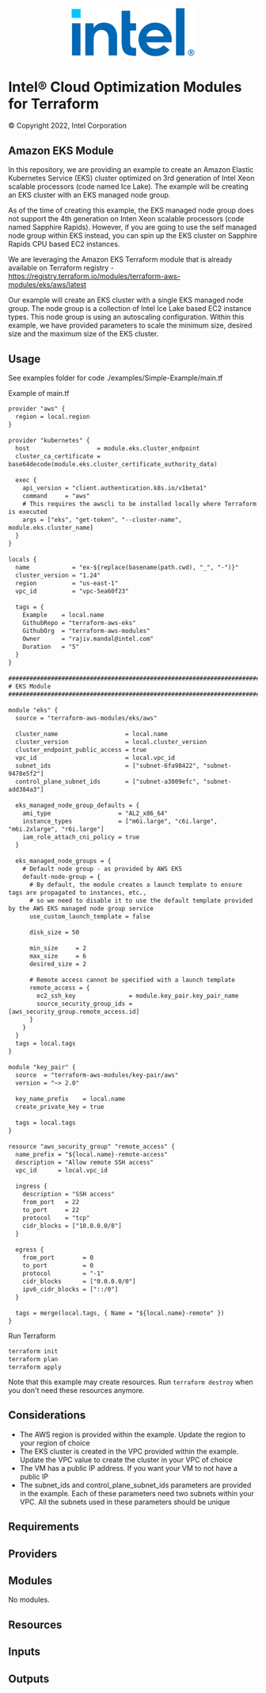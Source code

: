 <p align="center">
  <img src="https://github.com/intel/terraform-intel-aws-postgresql/blob/main/images/logo-classicblue-800px.png?raw=true" alt="Intel Logo" width="250"/>
</p>

# Intel® Cloud Optimization Modules for Terraform

© Copyright 2022, Intel Corporation

## Amazon EKS Module
In this repository, we are providing an example to create an Amazon Elastic Kubernetes Service (EKS) cluster optimized on 3rd generation of Intel Xeon scalable processors (code named Ice Lake). The example will be creating an EKS cluster with an EKS managed node group. 

As of the time of creating this example, the EKS managed node group does not support the 4th generation on Inten Xeon scalable processors (code named Sapphire Rapids). However, if you are going to use the self managed node group within EKS instead, you can spin up the EKS cluster on Sapphire Rapids CPU based EC2 instances. 

We are leveraging the Amazon EKS Terraform module that is already available on Terraform registry - https://registry.terraform.io/modules/terraform-aws-modules/eks/aws/latest

Our example will create an EKS cluster with a single EKS managed node group. The node group is a collection of Intel Ice Lake based EC2 instance types. This node group is using an autoscaling configuration. Within this example, we have provided parameters to scale the minimum size, desired size and the maximum size of the EKS cluster.

## Usage

See examples folder for code ./examples/Simple-Example/main.tf

Example of main.tf

```hcl
provider "aws" {
  region = local.region
}

provider "kubernetes" {
  host                   = module.eks.cluster_endpoint
  cluster_ca_certificate = base64decode(module.eks.cluster_certificate_authority_data)

  exec {
    api_version = "client.authentication.k8s.io/v1beta1"
    command     = "aws"
    # This requires the awscli to be installed locally where Terraform is executed
    args = ["eks", "get-token", "--cluster-name", module.eks.cluster_name]
  }
}

locals {
  name            = "ex-${replace(basename(path.cwd), "_", "-")}"
  cluster_version = "1.24"
  region          = "us-east-1"
  vpc_id          = "vpc-5ea60f23"

  tags = {
    Example    = local.name
    GithubRepo = "terraform-aws-eks"
    GithubOrg  = "terraform-aws-modules"
    Owner      = "rajiv.mandal@intel.com"
    Duration   = "5"
  }
}

################################################################################
# EKS Module
################################################################################

module "eks" {
  source = "terraform-aws-modules/eks/aws"

  cluster_name                   = local.name
  cluster_version                = local.cluster_version
  cluster_endpoint_public_access = true
  vpc_id                         = local.vpc_id
  subnet_ids                     = ["subnet-6fa98422", "subnet-9478e5f2"]
  control_plane_subnet_ids       = ["subnet-a3009efc", "subnet-add384a3"]

  eks_managed_node_group_defaults = {
    ami_type                   = "AL2_x86_64"
    instance_types             = ["m6i.large", "c6i.large", "m6i.2xlarge", "r6i.large"]
    iam_role_attach_cni_policy = true
  }

  eks_managed_node_groups = {
    # Default node group - as provided by AWS EKS
    default-node-group = {
      # By default, the module creates a launch template to ensure tags are propagated to instances, etc.,
      # so we need to disable it to use the default template provided by the AWS EKS managed node group service
      use_custom_launch_template = false

      disk_size = 50

      min_size     = 2
      max_size     = 6
      desired_size = 2

      # Remote access cannot be specified with a launch template
      remote_access = {
        ec2_ssh_key               = module.key_pair.key_pair_name
        source_security_group_ids = [aws_security_group.remote_access.id]
      }
    }
  }
  tags = local.tags
}

module "key_pair" {
  source  = "terraform-aws-modules/key-pair/aws"
  version = "~> 2.0"

  key_name_prefix    = local.name
  create_private_key = true

  tags = local.tags
}

resource "aws_security_group" "remote_access" {
  name_prefix = "${local.name}-remote-access"
  description = "Allow remote SSH access"
  vpc_id      = local.vpc_id

  ingress {
    description = "SSH access"
    from_port   = 22
    to_port     = 22
    protocol    = "tcp"
    cidr_blocks = ["10.0.0.0/8"]
  }

  egress {
    from_port        = 0
    to_port          = 0
    protocol         = "-1"
    cidr_blocks      = ["0.0.0.0/0"]
    ipv6_cidr_blocks = ["::/0"]
  }

  tags = merge(local.tags, { Name = "${local.name}-remote" })
}
```

Run Terraform

```hcl
terraform init  
terraform plan
terraform apply

```

Note that this example may create resources. Run `terraform destroy` when you don't need these resources anymore.

## Considerations  
- The AWS region is provided within the example. Update the region to your region of choice
- The EKS cluster is created in the VPC provided within the example. Update the VPC value to create the cluster in your VPC of choice
- The VM has a public IP address. If you want your VM to not have a public IP
- The subnet_ids and control_plane_subnet_ids parameters are provided in the example. Each of these parameters need two subnets within your VPC. All the subnets used in these parameters should be unique

<!-- BEGIN_TF_DOCS -->
## Requirements

## Providers

## Modules

No modules.

## Resources

## Inputs


## Outputs

<!-- END_TF_DOCS -->